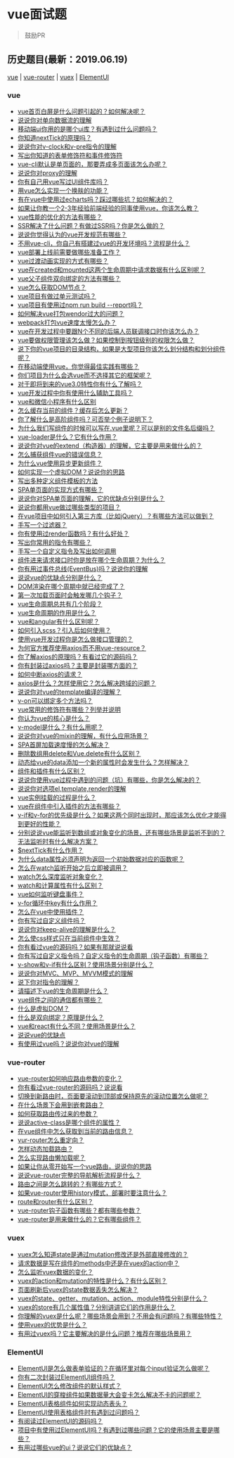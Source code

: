 # vue面试题
> 鼓励PR

## 历史题目(最新：2019.06.19)
[vue](#vue) | [vue-router](#vue-router) | [vuex](#vuex) | [ElementUI](#ElementUI)

### vue
- [vue首页白屏是什么问题引起的？如何解决呢？]()
- [说说你对单向数据流的理解]()
- [移动端ui你用的是哪个ui库？有遇到过什么问题吗？]()
- [你知道nextTick的原理吗？]()
- [说说你对v-clock和v-pre指令的理解]()
- [写出你知道的表单修饰符和事件修饰符]()
- [vue-cli默认是单页面的，那要弄成多页面该怎么办呢？]()
- [说说你对proxy的理解]()
- [你有自己用vue写过UI组件库吗？]()
- [用vue怎么实现一个换肤的功能？]()
- [有在vue中使用过echarts吗？踩过哪些坑？如何解决的？]()
- [如果让你教一个2-3年经验前端经验的同事使用vue，你该怎么教？]()
- [vue性能的优化的方法有哪些？]()
- [SSR解决了什么问题？有做过SSR吗？你是怎么做的？]()
- [说说你觉得认为的vue开发规范有哪些？]()
- [不用vue-cli，你自己有搭建过vue的开发环境吗？流程是什么？]()
- [vue部署上线前需要做哪些准备工作？]()
- [vue过渡动画实现的方式有哪些？]()
- [vue在created和mounted这两个生命周期中请求数据有什么区别呢？]()
- [vue父子组件双向绑定的方法有哪些？]()
- [vue怎么获取DOM节点？]()
- [vue项目有做过单元测试吗？]()
- [vue项目有使用过npm run build --report吗？]()
- [如何解决vue打包wendor过大的问题？]()
- [webpack打包vue速度太慢怎么办？]()
- [vue在开发过程中要跟N个不同的后端人员联调接口时你该怎么办？]()
- [vue要做权限管理该怎么做？如果控制到按钮级别的权限怎么做？]()
- [说下你的vue项目的目录结构，如果是大型项目你该怎么划分结构和划分组件呢？]()
- [在移动端使用vue，你觉得最佳实践有哪些？]()
- [你们项目为什么会选vue而不选择其它的框架呢？]()
- [对于即将到来的vue3.0特性你有什么了解吗？]()
- [vue开发过程中你有使用什么辅助工具吗？]()
- [vue和微信小程序有什么区别]()
- [怎么缓存当前的组件？缓存后怎么更新？]()
- [你了解什么是高阶组件吗？可否举个例子说明下？]()
- [为什么我们写组件的时候可以写在.vue里呢？可以是别的文件名后缀吗？]()
- [vue-loader是什么？它有什么作用？]()
- [说说你对vue的extend（构造器）的理解，它主要是用来做什么的？]()
- [怎么捕获组件vue的错误信息？]()
- [为什么vue使用异步更新组件？]()
- [如何实现一个虚拟DOM？说说你的思路]()
- [写出多种定义组件模板的方法]()
- [SPA单页面的实现方式有哪些？]()
- [说说你对SPA单页面的理解，它的优缺点分别是什么？]()
- [说说你都用vue做过哪些类型的项目？]()
- [在vue项目中如何引入第三方库（比如jQuery）？有哪些方法可以做到？]()
- [手写一个过滤器？]()
- [你有使用过render函数吗？有什么好处？]()
- [写出你常用的指令有哪些？]()
- [手写一个自定义指令及写出如何调用]()
- [组件进来请求接口时你是放在哪个生命周期？为什么？]()
- [你有用过事件总线(EventBus)吗？说说你的理解]()
- [说说vue的优缺点分别是什么？]()
- [DOM渲染在哪个周期中就已经完成了？]()
- [第一次加载页面时会触发哪几个钩子？]()
- [vue生命周期总共有几个阶段？]()
- [vue生命周期的作用是什么？]()
- [vue和angular有什么区别呢？]()
- [如何引入scss？引入后如何使用？]()
- [使用vue开发过程你是怎么做接口管理的？]()
- [为何官方推荐使用axios而不用vue-resource？]()
- [你了解axios的原理吗？有看过它的源码吗？]()
- [你有封装过axios吗？主要是封装哪方面的？]()
- [如何中断axios的请求？]()
- [axios是什么？怎样使用它？怎么解决跨域的问题？]()
- [说说你对vue的template编译的理解？](https://github.com/haizlin/fe-interview/issues/292)
- [v-on可以绑定多个方法吗？](https://github.com/haizlin/fe-interview/issues/291)
- [vue常用的修饰符有哪些？列举并说明](https://github.com/haizlin/fe-interview/issues/290)
- [你认为vue的核心是什么？](https://github.com/haizlin/fe-interview/issues/289)
- [v-model是什么？有什么用呢？](https://github.com/haizlin/fe-interview/issues/288)
- [说说你对vue的mixin的理解，有什么应用场景？](https://github.com/haizlin/fe-interview/issues/287)
- [SPA首屏加载速度慢的怎么解决？](https://github.com/haizlin/fe-interview/issues/286)
- [删除数组用delete和Vue.delete有什么区别？](https://github.com/haizlin/fe-interview/issues/285)
- [动态给vue的data添加一个新的属性时会发生什么？怎样解决？](https://github.com/haizlin/fe-interview/issues/284)
- [组件和插件有什么区别？](https://github.com/haizlin/fe-interview/issues/283)
- [说说你使用vue过程中遇到的问题（坑）有哪些，你是怎么解决的？](https://github.com/haizlin/fe-interview/issues/274)
- [说说你对选项el,template,render的理解](https://github.com/haizlin/fe-interview/issues/273)
- [vue实例挂载的过程是什么？](https://github.com/haizlin/fe-interview/issues/272)
- [vue在组件中引入插件的方法有哪些？](https://github.com/haizlin/fe-interview/issues/271)
- [v-if和v-for的优先级是什么？如果这两个同时出现时，那应该怎么优化才能得到更好的性能？](https://github.com/haizlin/fe-interview/issues/270)
- [分别说说vue能监听到数组或对象变化的场景，还有哪些场景是监听不到的？无法监听时有什么解决方案？](https://github.com/haizlin/fe-interview/issues/269)
- [$nextTick有什么作用？](https://github.com/haizlin/fe-interview/issues/268)
- [为什么data属性必须声明为返回一个初始数据对应的函数呢？](https://github.com/haizlin/fe-interview/issues/267)
- [怎么在watch监听开始之后立即被调用？](https://github.com/haizlin/fe-interview/issues/266)
- [watch怎么深度监听对象变化？](https://github.com/haizlin/fe-interview/issues/265)
- [watch和计算属性有什么区别？](https://github.com/haizlin/fe-interview/issues/264)
- [vue如何监听键盘事件？](https://github.com/haizlin/fe-interview/issues/263)
- [v-for循环中key有什么作用？](https://github.com/haizlin/fe-interview/issues/262)
- [怎么在vue中使用插件？](https://github.com/haizlin/fe-interview/issues/261)
- [你有写过自定义组件吗？](https://github.com/haizlin/fe-interview/issues/260)
- [说说你对keep-alive的理解是什么？](https://github.com/haizlin/fe-interview/issues/259)
- [怎么使css样式只在当前组件中生效？](https://github.com/haizlin/fe-interview/issues/258)
- [你有看过vue的源码吗？如果有那就说说看](https://github.com/haizlin/fe-interview/issues/235)
- [你有写过自定义指令吗？自定义指令的生命周期（钩子函数）有哪些？](https://github.com/haizlin/fe-interview/issues/234)
- [v-show和v-if有什么区别？使用场景分别是什么？](https://github.com/haizlin/fe-interview/issues/232)
- [说说你对MVC、MVP、MVVM模式的理解](https://github.com/haizlin/fe-interview/issues/231)
- [说下你对指令的理解？](https://github.com/haizlin/fe-interview/issues/230)
- [请描述下vue的生命周期是什么？](https://github.com/haizlin/fe-interview/issues/229)
- [vue组件之间的通信都有哪些？](https://github.com/haizlin/fe-interview/issues/228)
- [什么是虚拟DOM？](https://github.com/haizlin/fe-interview/issues/227)
- [什么是双向绑定？原理是什么？](https://github.com/haizlin/fe-interview/issues/226)
- [vue和react有什么不同？使用场景是什么？](https://github.com/haizlin/fe-interview/issues/225)
- [说说vue的优缺点](https://github.com/haizlin/fe-interview/issues/224)
- [有使用过vue吗？说说你对vue的理解](https://github.com/haizlin/fe-interview/issues/223)

### vue-router
- [vue-router如何响应路由参数的变化？]()
- [你有看过vue-router的源码吗？说说看]()
- [切换到新路由时，页面要滚动到顶部或保持原先的滚动位置怎么做呢？]()
- [在什么场景下会用到嵌套路由？]()
- [如何获取路由传过来的参数？]()
- [说说active-class是哪个组件的属性？]()
- [在vue组件中怎么获取到当前的路由信息？]()
- [vur-router怎么重定向？]()
- [怎样动态加载路由？]()
- [怎么实现路由懒加载呢？]()
- [如果让你从零开始写一个vue路由，说说你的思路]()
- [说说vue-router完整的导航解析流程是什么？]()
- [路由之间是怎么跳转的？有哪些方式？]()
- [如果vue-router使用history模式，部署时要注意什么？]()
- [route和router有什么区别？]()
- [vue-router钩子函数有哪些？都有哪些参数？]()
- [vue-router是用来做什么的？它有哪些组件？]()

### vuex
- [vuex怎么知道state是通过mutation修改还是外部直接修改的？]()
- [请求数据是写在组件的methods中还是在vuex的action中？]()
- [怎么监听vuex数据的变化？]()
- [vuex的action和mutation的特性是什么？有什么区别？]()
- [页面刷新后vuex的state数据丢失怎么解决？]()
- [vuex的state、getter、mutation、action、module特性分别是什么？]()
- [vuex的store有几个属性值？分别讲讲它们的作用是什么？]()
- [你理解的vuex是什么呢？哪些场景会用到？不用会有问题吗？有哪些特性？]()
- [使用vuex的优势是什么？]()
- [有用过vuex吗？它主要解决的是什么问题？推荐在哪些场景用？]()

### ElementUI
- [ElementUI是怎么做表单验证的？在循环里对每个input验证怎么做呢？]()
- [你有二次封装过ElementUI组件吗？]()
- [ElementUI怎么修改组件的默认样式？]()
- [ElementUI的穿梭组件如果数据量大会变卡怎么解决不卡的问题呢？]()
- [ElementUI表格组件如何实现动态表头？]()
- [ElementUI使用表格组件时有遇到过问题吗？]()
- [有阅读过ElementUI的源码吗？]()
- [项目中有使用过ElementUI吗？有遇到过哪些问题？它的使用场景主要是哪些？]()
- [有用过哪些vue的ui？说说它们的优缺点？]()